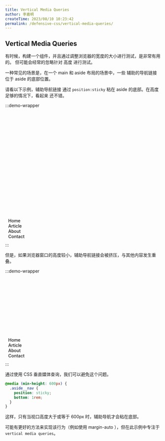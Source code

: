 ```yaml
---
title: Vertical Media Queries
author: 李嘉明
createTime: 2023/08/10 10:23:42
permalink: /defensive-css/vertical-media-queries/
---
```


## Vertical Media Queries

有时候，构建一个组件，并且通过调整浏览器的宽度的大小进行测试，是非常有用的。
但可能会经常的忽略针对 高度 进行测试。

一种常见的场景是，在一个 main 和 aside 布局的场景中，一些 辅助的导航链接位于 aside 的底部位置。

请看以下示例，辅助导航链接 通过 `position:sticky` 粘在 aside 的底部。在高度足够的情况下，看起来
还不错。

<style>
.flex-box-140 {
  display: flex;
  width: 100%;
}
.flex-box-140 aside {
  position: relative;
  width: 130px;
  height: 400px;
  margin-right: 20px;
  background: var(--vp-c-bg);
  border-radius: 5px;
  padding: 10px;
  display: flex;
  flex-direction: column;
  justify-content: space-between;
}
.flex-box-140 main {
  flex: 1;
  height: 400px;
  background: var(--vp-c-gray-3);
  border-radius: 5px;
  padding: 10px;
}
.flex-box-140.min main,
.flex-box-140.min aside {
  height: 250px;
}
.flex-box-140 .user-list > div {
  display: flex;
  align-items: center;
  margin-bottom: 10px;
}
.flex-box-140 .user-list > div > span {
  display: block;
  width: 32px;
  height: 32px;
  border-radius: 50%;
  margin-right: 10px;
  background: var(--vp-c-gray-1);
}
.flex-box-140 .user-list > div > p {
  margin: 0;
  height: 16px;
  flex: 1;
  border-radius: 3px;
  background: var(--vp-c-gray-3);
}
.flex-box-140 .aside-nav {
  position: absolute;
  bottom: 10px;
}
.flex-box-140 .aside-nav div {
  font-size: 14px;
  font-weight: 500;
}
</style>

:::demo-wrapper

<div class="flex-box-140">
  <aside>
    <div class="user-list">
      <div><span></span><p></p></div>
      <div><span></span><p></p></div>
      <div><span></span><p></p></div>
      <div><span></span><p></p></div>
    </div>
    <div class="aside-nav">
      <div>Home</div>
      <div>Article</div>
      <div>About</div>
      <div>Contact</div>
    </div>
  </aside>
  <main></main>
</div>
:::

但是，如果浏览器窗口的高度较小，辅助导航链接会被挤压，与其他内容发生重叠。

:::demo-wrapper

<div class="flex-box-140 min">
  <aside>
    <div class="user-list">
      <div><span></span><p></p></div>
      <div><span></span><p></p></div>
      <div><span></span><p></p></div>
      <div><span></span><p></p></div>
    </div>
    <div class="aside-nav">
      <div>Home</div>
      <div>Article</div>
      <div>About</div>
      <div>Contact</div>
    </div>
  </aside>
  <main></main>
</div>
:::

通过使用 CSS 垂直媒体查询，我们可以避免这个问题。

```css
@media (min-height: 600px) {
  .aside__nav {
    position: sticky;
    bottom: 1rem;
  }
}
```

这样，只有当视口高度大于或等于 600px 时，辅助导航才会粘在底部。

可能有更好的方法来实现该行为（例如使用 margin-auto ），但在此示例中专注于 `vertical media queries`。
